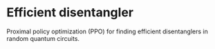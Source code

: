 # Efficient disentangler

Proximal policy optimization (PPO) for finding efficient disentanglers in random quantum circuits.
